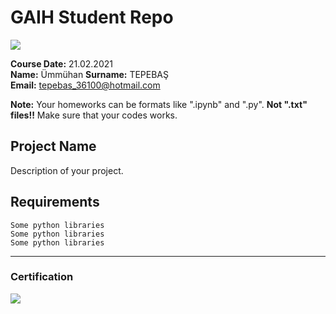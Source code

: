 # GAIH Student Repo 
![](img/logo.png)

**Course Date:** 21.02.2021  
**Name:** Ümmühan
**Surname:** TEPEBAŞ  
**Email:** tepebas_36100@hotmail.com  

**Note:** Your homeworks can be formats like ".ipynb" and ".py". **Not ".txt" files!!** Make sure that your codes works.  

## Project Name
Description of your project.

## Requirements
```
Some python libraries
Some python libraries
Some python libraries
```
---

### Certification
![](img/certificate_ex.png)

